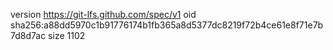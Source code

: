 version https://git-lfs.github.com/spec/v1
oid sha256:a88dd5970c1b91776174b1fb365a8d5377dc8219f72b4ce61e8f71e7b7d8d7ac
size 1102
